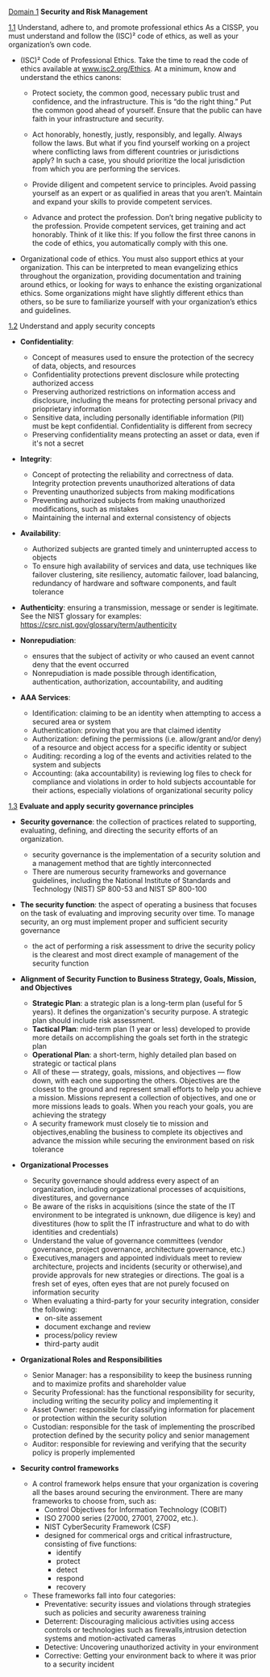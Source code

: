 [Domain 1](#domain1-top) **Security and Risk Management**

[1.1](#1.1) Understand, adhere to, and promote professional ethics
As a CISSP, you must understand and follow the (ISC)² code of ethics, as well as your organization’s own code.

- (ISC)² Code of Professional Ethics. Take the time to read the code of ethics available at www.isc2.org/Ethics. At a
minimum, know and understand the ethics canons:

  - Protect society, the common good, necessary public trust and confidence, and the infrastructure.
This is “do the right thing.” Put the common good ahead of yourself. Ensure that the public can have faith
in your infrastructure and security.

  - Act honorably, honestly, justly, responsibly, and legally. Always follow the laws. But what if you find
yourself working on a project where conflicting laws from different countries or jurisdictions apply? In such
a case, you should prioritize the local jurisdiction from which you are performing the services.

  - Provide diligent and competent service to principles. Avoid passing yourself as an expert or as qualified
in areas that you aren’t. Maintain and expand your skills to provide competent services.

  - Advance and protect the profession. Don’t bring negative publicity to the profession. Provide competent
services, get training and act honorably. Think of it like this: If you follow the first three canons in the code
of ethics, you automatically comply with this one.

- Organizational code of ethics. You must also support ethics at your organization. This can be interpreted to mean
evangelizing ethics throughout the organization, providing documentation and training around ethics, or looking
for ways to enhance the existing organizational ethics. Some organizations might have slightly different ethics than
others, so be sure to familiarize yourself with your organization’s ethics and guidelines.

[1.2](#1.2) Understand and apply security concepts
- **Confidentiality**:
  - Concept of measures used to ensure the protection of the secrecy of data, objects, and resources
  - Confidentiality protections prevent disclosure while protecting authorized access
  - Preserving authorized restrictions on information access and disclosure, including the means for protecting personal privacy and prioprietary information
  - Sensitive data, including personally identifiable information (PII) must be kept confidential. Confidentiality is different from secrecy
  - Preserving confidentiality means protecting an asset or data, even if it's not a secret
  
- **Integrity**:
  - Concept of protecting the reliability and correctness of data. Integrity protection prevents unauthorized alterations of data
  - Preventing unauthorized subjects from making modifications
  - Preventing authorized subjects from making unauthorized modifications, such as mistakes
  - Maintaining the internal and external consistency of objects

- **Availability**:
  - Authorized subjects are granted timely and uninterrupted access to objects
  - To ensure high availability of services and data, use techniques like failover clustering, site resiliency,
automatic failover, load balancing, redundancy of hardware and software components, and fault tolerance

- **Authenticity**: ensuring a transmission, message or sender is legitimate. See the NIST glossary for examples: https://csrc.nist.gov/glossary/term/authenticity

- **Nonrepudiation**: 
  - ensures that the subject of activity or who caused an event cannot deny that the event occurred
  - Nonrepudiation is made possible through identification, authentication, authorization, accountability, and auditing

- **AAA Services**:
  - Identification: claiming to be an identity when attempting to access a secured area or system
  - Authentication: proving that you are that claimed identity
  - Authorization: defining the permissions (i.e. allow/grant and/or deny) of a resource and object access for a specific identity or subject
  - Auditing: recording a log of the events and activities related to the system and subjects
  - Accounting: (aka accountability) is reviewing log files to check for compliance and violations in order to hold subjects accountable for their actions, especially violations of organizational security policy
 
 [1.3](#1.3) **Evaluate and apply security governance principles**
 
- **Security governance**: the collection of practices related to supporting, evaluating, defining, and directing the security efforts of an organization. 
  - security governance is the implementation of a security solution and a management method that are tightly interconnected
  - There are numerous security frameworks and governance guidelines, including the National Institute of Standards and Technology (NIST) SP 800-53 and NIST SP 800-100
- **The security function**: the aspect of operating a business that focuses on the task of evaluating and improving security over time. To manage security, an org must implement proper and sufficient security governance
  - the act of performing a risk assessment to drive the security policy is the clearest and most direct example of management of the security function
- **Alignment of Security Function to Business Strategy, Goals, Mission, and Objectives**
  - **Strategic Plan**: a strategic plan is a long-term plan (useful for 5 years). It defines the organization's security purpose. A strategic plan should include risk assessment.
  - **Tactical Plan**: mid-term plan (1 year or less) developed to provide more details on accomplishing the goals set forth in the strategic plan
  - **Operational Plan**: a short-term, highly detailed plan based on strategic or tactical plans
  - All of these — strategy, goals, missions, and objectives — flow down, with each one supporting the others.
Objectives are the closest to the ground and represent small efforts to help you achieve a mission. Missions
represent a collection of objectives, and one or more missions leads to goals. When you reach your goals, you are
achieving the strategy
  - A security framework must closely tie to mission and objectives,enabling the business to complete its objectives and advance the mission while securing the environment based on risk tolerance
- **Organizational Processes**
  -  Security governance should address every aspect of an organization, including organizational processes of acquisitions, divestitures, and governance
  -  Be aware of the risks in acquisitions (since the state of the IT environment to be integrated is unknown, due diligence is key) and divestitures (how to split the IT infrastructure and what to do with identities and credentials)
  -  Understand the value of governance committees (vendor governance, project governance, architecture governance, etc.)
  -  Executives,managers and appointed individuals meet to review architecture, projects and incidents (security or otherwise),and provide approvals for new strategies or directions. The goal is a fresh set of eyes, often eyes that are not purely focused on information security
  - When evaluating a third-party for your security integration, consider the following:
    - on-site assement
    - document exchange and review
    - process/policy review
    - third-party audit

- **Organizational Roles and Responsibilities**
  -  Senior Manager: has a responsibility to keep the business running and to maximize profits and shareholder value
  - Security Professional: has the functional responsibility for security, including writing the security policy and implementing it
  - Asset Owner: responsible for classifying information for placement or protection within the security solution
  - Custodian: responsible for the task of implementing the proscribed protection defined by the security policy and senior management
  - Auditor: responsible for reviewing and verifying that the security policy is properly implemented

- **Security control frameworks**
  - A control framework helps ensure that your organization is covering all the bases around securing the environment. There are many frameworks to choose from, such as:
    -  Control Objectives for Information Technology (COBIT)
    -  ISO 27000 series (27000, 27001, 27002, etc.). 
    -  NIST CyberSecurity Framework (CSF)
      - designed for commerical orgs and critical infrastructure, consisting of five functions:
        - identify
        - protect
        - detect
        - respond
        - recovery    
  - These frameworks fall into four categories:
    - Preventative: security issues and violations through strategies such as policies and security awareness training
    - Deterrent: Discouraging malicious activities using access controls or technologies such as firewalls,intrusion detection systems and motion-activated cameras
    - Detective: Uncovering unauthorized activity in your environment
    - Corrective: Getting your environment back to where it was prior to a security incident 
